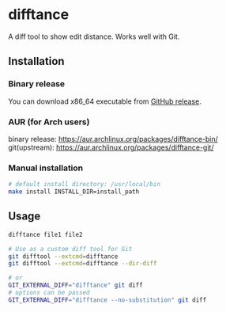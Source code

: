 # difftance

A diff tool to show edit distance. Works well with Git.

## Installation

### Binary release

You can download x86_64 executable from [GitHub release](https://github.com/fabon-f/difftance/releases).

### AUR (for Arch users)

binary release: https://aur.archlinux.org/packages/difftance-bin/
git(upstream): https://aur.archlinux.org/packages/difftance-git/

### Manual installation

```sh
# default install directory: /usr/local/bin
make install INSTALL_DIR=install_path
```

## Usage

```sh
difftance file1 file2

# Use as a custom diff tool for Git
git difftool --extcmd=difftance
git difftool --extcmd=difftance --dir-diff

# or
GIT_EXTERNAL_DIFF="difftance" git diff
# options can be passed
GIT_EXTERNAL_DIFF="difftance --no-substitution" git diff
```
